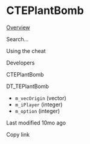 # CTEPlantBomb



[Overview](broken-reference)

Search…



Using the cheat



Developers



CTEPlantBomb

DT\_TEPlantBomb

* `m_vecOrigin` (vector)
* `m_iPlayer` (integer)
* `m_option` (integer)



Last modified 10mo ago

Copy link
